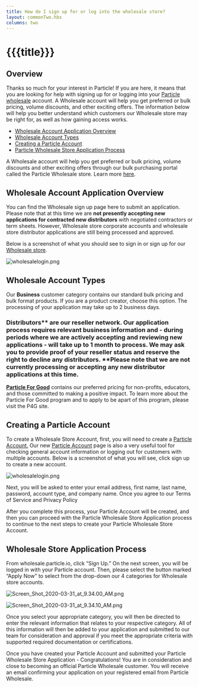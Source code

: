 ```yaml
---
title: How do I sign up for or log into the wholesale store?
layout: commonTwo.hbs
columns: two
---
```


# {{{title}}}
## Overview

Thanks so much for your interest in Particle! If you are here, it means that you are looking for help with signing up for or logging into your [Particle wholesale](https://wholesale.particle.io) account. A Wholesale account will help you get preferred or bulk pricing, volume discounts, and other exciting offers. The information below will help you better understand which customers our Wholesale store may be right for, as well as how gaining access works.

* [Wholesale Account Application Overview](#h%5F711e1ef2-a7f1-4af4-ba63-b47a4f4b16d5)
* [Wholesale Account Types](#h%5F8cc2afd0-f466-47ca-806a-8ee66cd951be)
* [Creating a Particle Account](#h%5Fac443944-517b-4e2a-8c08-3c2955031c77)
* [Particle Wholesale Store Application Process](#h%5Ffef168bd-eb45-4714-8d17-0593ecab9ee2)

A Wholesale account will help you get preferred or bulk pricing, volume discounts and other exciting offers through our bulk purchasing portal called the Particle Wholesale store. Learn more [here](https://wholesale.particle.io/).

## Wholesale Account Application Overview

You can find the Wholesale sign up page here to submit an application. Please note that at this time we are **not presently accepting new applications for contracted new distributors** with negotiated contractors or term sheets. However, Wholesale store corporate accounts and wholesale store distributor applications are still being processed and approved.

Below is a screenshot of what you should see to sign in or sign up for our [Wholesale store](https://wholesale.particle.io/).

![wholesalelogin.png](/assets/images/support/wholesalelogin.png)
  
## Wholesale Account Types

Our **Business** customer category contains our standard bulk pricing and bulk format products. If you are a product creator, choose this option. The processing of your application may take up to 2 business days.

### Distributors** are our reseller network. Our application process requires relevant business information and - during periods where we are actively accepting and reviewing new applications - will take up to 1 month to process. We may ask you to provide proof of your reseller status and reserve the right to decline any distributors. **Please note that we are not currently processing or accepting any new distributor applications at this time.

**[Particle For Good](https://www.particle.io/for-good/)** contains our preferred pricing for non-profits, educators, and those committed to making a positive impact. To learn more about the Particle For Good program and to apply to be apart of this program, please visit the P4G site.

## Creating a Particle Account

To create a Wholesale Store Account, first, you will need to create a [Particle Account.](https://wholesale.particle.io/account) Our new [Particle Account](https://wholesale.particle.io/account) page is also a very useful tool for checking general account information or logging out for customers with multiple accounts. Below is a screenshot of what you will see, click sign up to create a new account.

![wholesalelogin.png](/assets/images/support/wholesalelogin.png)

Next, you will be asked to enter your email address, first name, last name, password, account type, and company name. Once you agree to our Terms of Service and Privacy Policy

After you complete this process, your Particle Account will be created, and then you can proceed with the Particle Wholesale Store Application process to continue to the next steps to create your Particle Wholesale Store Account. 

## Wholesale Store Application Process

From wholesale.particle.io, click “Sign Up.” On the next screen, you will be logged in with your Particle account. Then, please select the button marked “Apply Now” to select from the drop-down our 4 categories for Wholesale store accounts.

![Screen_Shot_2020-03-31_at_9.34.00_AM.png](/assets/images/support/Screen_Shot_2020-03-31_at_9.34.00_AM.png)

![Screen_Shot_2020-03-31_at_9.34.10_AM.png](/assets/images/support/Screen_Shot_2020-03-31_at_9.34.10_AM.png)

Once you select your appropriate category, you will then be directed to enter the relevant information that relates to your respective category. All of this information will then be added to your application and submitted to our team for consideration and approval if you meet the appropriate criteria with supported required documentation or certifications. 

Once you have created your Particle Account and submitted your Particle Wholesale Store Application - Congratulations! You are in consideration and close to becoming an official Particle Wholesale customer. You will receive an email confirming your application on your registered email from Particle Wholesale.
